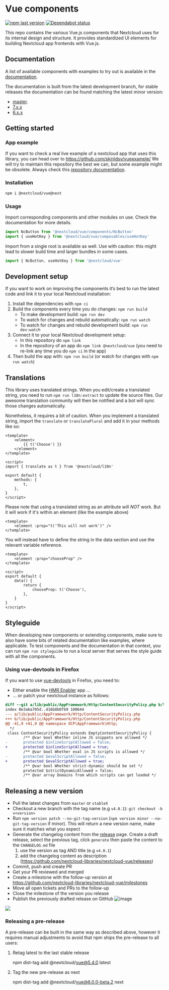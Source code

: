 <!--
  - SPDX-FileCopyrightText: 2018 Nextcloud GmbH and Nextcloud contributors
  - SPDX-License-Identifier: AGPL-3.0-or-later
-->

# Vue components

[![npm last version](https://img.shields.io/npm/v/@nextcloud/vue.svg?style=flat)](https://www.npmjs.com/package/@nextcloud/vue)
[![Dependabot status](https://img.shields.io/badge/Dependabot-enabled-brightgreen.svg?longCache=true&style=flat&logo=dependabot)](https://dependabot.com)

This repo contains the various Vue.js components that Nextcloud uses for its internal design and structure. It provides standardized UI elements for building Nextcloud app frontends with Vue.js.

## Documentation

A list of available components with examples to try out is available in the [documentation](https://nextcloud-vue-components.netlify.app).

The documentation is built from the latest development branch, for stable releases the documentation can be found matching the latest minor version:

- [master](https://nextcloud-vue-components.netlify.app).
- [7.x.x](https://stable7--nextcloud-vue-components.netlify.app/)
- [6.x.x](https://stable6--nextcloud-vue-components.netlify.app/)

## Getting started

### App example
If you want to check a real live example of a nextcloud app that uses this library, you can head over to https://github.com/skjnldsv/vueexample/
We will try to maintain this repository the best we can, but some example might be obsolete. Always check this [repository documentation](#documentation).

### Installation

```bash
npm i @nextcloud/vue@next
```

### Usage

Import corresponding components and other modules on use. Check the documentation for more details.

```js
import NcButton from '@nextcloud/vue/components/NcButton'
import { useHotKey } from '@nextcloud/vue/composables/useHotKey'
```

Import from a single root is available as well. Use with caution: this might lead to slower build time and larger bundles in some cases.

```js
import { NcButton, useHotKey } from '@nextcloud/vue'
```

## Development setup

If you want to work on improving the components it’s best to run the latest code and link it to your local Nextcloud installation:

1. Install the dependencies with `npm ci`
2. Build the components every time you do changes: `npm run build`
    - To make development build: `npm run dev`
    - To watch for changes and rebuild automatically: `npm run watch`
    - To watch for changes and rebuild development build: `npm run dev:watch`
3. Connect it to your local Nextcloud development setup:
    - In this repository do `npm link`
    - In the repository of an app do `npm link @nextcloud/vue` (you need to re-link any time you do `npm ci` in the app)
4. Then build the app with: `npm run build` (or watch for changes with `npm run watch`)

## Translations

This library uses translated strings.
When you edit/create a translated string, you need to run `npm run l10n:extract` to update the source files.
Our awesome translation community will then be notified and a bot will sync those changes automatically.

Nonetheless, it requires a bit of caution.
When you implement a translated string, import the `translate` or `translatePlural` and add it in your methods like so:
```vue
<template>
	<element>
		{{ t('Choose') }}
	</element>
</template>

<script>
import { translate as t } from '@nextcloud/l10n'

export default {
	methods: {
		t,
	},
}
</script>
```

Please note that using a translated string as an attribute will _NOT_ work.
But it will work if it's within an element (like the example above)
```vue
<template>
	<element :prop="t('This will not work')" />
</template>
```

You will instead have to define the string in the data section and use the relevant variable reference.
```vue
<template>
	<element :prop="chooseProp" />
</template>

<script>
export default {
	data() {
		return {
			chooseProp: t('Choose'),
		},
	}
}
</script>
```

## Styleguide

When developing new components or extending components, make sure to also have some bits of related documentation like examples, where applicable.
To test components and the documentation in that context, you can run `npm run styleguide` to run a local server that serves the style guide
with all the components.

### Using vue-devtools in Firefox

If you want to use [vue-devtools](https://github.com/vuejs/vue-devtools) in Firefox, you need to:

* Either enable the [HMR Enabler](https://github.com/nextcloud/hmr_enabler) app …
* … or patch your nextcloud instance as follows:

```diff
diff --git a/lib/public/AppFramework/Http/ContentSecurityPolicy.php b/lib/public/AppFramework/Http/ContentSecurityPolicy.php
index 0e3a6a705d..416b8b0fb9 100644
--- a/lib/public/AppFramework/Http/ContentSecurityPolicy.php
+++ b/lib/public/AppFramework/Http/ContentSecurityPolicy.php
@@ -41,9 +41,9 @@ namespace OCP\AppFramework\Http;
  */
 class ContentSecurityPolicy extends EmptyContentSecurityPolicy {
        /** @var bool Whether inline JS snippets are allowed */
-       protected $inlineScriptAllowed = false;
+       protected $inlineScriptAllowed = true;
        /** @var bool Whether eval in JS scripts is allowed */
-       protected $evalScriptAllowed = false;
+       protected $evalScriptAllowed = true;
        /** @var bool Whether strict-dynamic should be set */
        protected $strictDynamicAllowed = false;
        /** @var array Domains from which scripts can get loaded */
```

## Releasing a new version

- Pull the latest changes from `master` or `stableX`
- Checkout a new branch with the tag name (e.g `v4.0.1`): `git checkout -b v<version>`
- Run `npm version patch --no-git-tag-version` (`npm version minor --no-git-tag-version` if minor).
  This will return a new version name, make sure it matches what you expect
- Generate the changelog content from the [release](https://github.com/nextcloud-libraries/nextcloud-vue/releases) page.
  Create a draft release, select the previous tag, click `generate` then paste the content to the `CHANGELOG.md` file
  1. use the version as tag AND title (e.g `v4.0.1`)
  2. add the changelog content as description (https://github.com/nextcloud-libraries/nextcloud-vue/releases)
- Commit, push and create PR
- Get your PR reviewed and merged
- Create a milestone with the follow-up version at https://github.com/nextcloud-libraries/nextcloud-vue/milestones
- Move all open tickets and PRs to the follow-up
- Close the milestone of the version you release
- Publish the previously drafted release on GitHub
  ![image](https://user-images.githubusercontent.com/14975046/124442568-2a952500-dd7d-11eb-82a2-402f9170231a.png)

<a href="https://www.netlify.com">
  <img src="https://www.netlify.com/img/global/badges/netlify-dark.svg"/>
</a>

### Releasing a pre-release

A pre-release can be built in the same way as described above, however it requires manual adjustments to avoid that npm ships the pre-release to all users:

1. Retag latest to the last stable release

    npm dist-tag add @nextcloud/vue@5.4.0 latest

2. Tag the new pre-release as next

    npm dist-tag add @nextcloud/vue@6.0.0-beta.2 next
